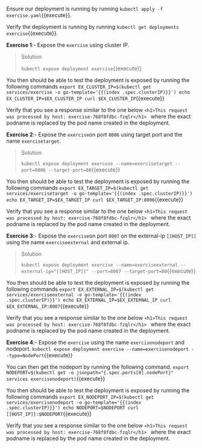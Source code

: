 Ensure our deployment is running by running `kubectl apply -f exercise.yaml`{{execute}}.

Verify the deployment is running by running `kubectl get deployments exercise`{{execute}}.

**Exercise 1**:-
Expose the `exercise` using cluster IP.

>Solution
>
>`kubectl expose deployment exercise`{{execute}}

You then should be able to test the deployment is exposed by running the following commands
`export EX_CLUSTER_IP=$(kubectl get services/exercise -o go-template='{{(index .spec.clusterIP)}}')
echo EX_CLUSTER_IP=$EX_CLUSTER_IP
curl $EX_CLUSTER_IP`{{execute}}

Verify that you see a response similar to the one below `<h1>This request was processed by host: exercise-768f8fdbc-fzqlr</h1> ` where the exact podname is replaced by the pod name created in the deployment.

**Exercise 2**:-
Expose the `exercise`on port `8006` using target port and the name `exercisetarget`.

>Solution
>
>`kubectl expose deployment exercuse --name=exercisetarget --port=8006 --target-port=80`{{execute}}

You then should be able to test the deployment is exposed by running the following commands
`export EX_TARGET_IP=$(kubectl get services/exercisetarget -o go-template='{{(index .spec.clusterIP)}}')
echo EX_TARGET_IP=$EX_TARGET_IP
curl $EX_TARGET_IP:8006`{{execute}}

Verify that you see a response similar to the one below `<h1>This request was processed by host: exercise-768f8fdbc-fzqlr</h1> ` where the exact podname is replaced by the pod name created in the deployment.

**Exercise 3**:-
Expose the `exercise`on port `8007` on the external-ip `[[HOST_IP]]` using the name `exerciseexternal` and external ip.

>Solution
>
>`kubectl expose deployment exercise --name=exerciseexternal --external-ip="[[HOST_IP]]" --port=8007 --target-port=80`{{execute}}

You then should be able to test the deployment is exposed by running the following commands
`export EX_EXTERNAL_IP=$(kubectl get services/exerciseexternal -o go-template='{{(index .spec.clusterIP)}}')
echo EX_EXTERNAL_IP=$EX_EXTERNAL_IP
curl $EX_EXTERNAL_IP:8007`{{execute}}

Verify that you see a response similar to the one below `<h1>This request was processed by host: exercise-768f8fdbc-fzqlr</h1> ` where the exact podname is replaced by the pod name created in the deployment.

**Exercise 4**:-
Expose the `exercise` using the name `exercisenodeport` and nodeport.
`kubectl expose deployment exercise --name=exercisenodeport --type=NodePort`{{execute}}

You can then get the nodeport by running the following command.
`export NODEPORT=$(kubectl get -o jsonpath="{.spec.ports[0].nodePort}" services exercisenodeport)`{{execute}}

You then should be able to test the deployment is exposed by running the following commands
`export EX_NODEPORT_IP=$(kubectl get services/exercisenodeport -o go-template='{{(index .spec.clusterIP)}}')
echo NODEPORT=$NODEPORT
curl [[HOST_IP]]:$NODEPORT`{{execute}}

Verify that you see a response similar to the one below `<h1>This request was processed by host: exercise-768f8fdbc-fzqlr</h1> ` where the exact podname is replaced by the pod name created in the deployment.

